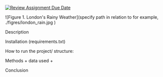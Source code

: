 [![Review Assignment Due Date](https://classroom.github.com/assets/deadline-readme-button-22041afd0340ce965d47ae6ef1cefeee28c7c493a6346c4f15d667ab976d596c.svg)](https://classroom.github.com/a/16Ytx_fz)

![Figure 1. London's Rainy Weather](specify path in relation to for example, ./figres/london_rain.jpg
)

Description 

Installation (requirements.txt) 

How to run the project/ structure: 

Methods + data used + 

Conclusion